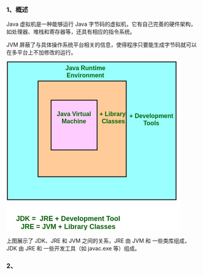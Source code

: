 ### 1、概述

Java 虚拟机是一种能够运行 Java 字节码的虚拟机，它有自己完善的硬件架构，如处理器、堆栈和寄存器等，还具有相应的指令系统。

JVM 屏蔽了与具体操作系统平台相关的信息，使得程序只要能生成字节码就可以在多平台上不加修改的运行。

![](imgs/JDK_JRE_JVM.jpg)

上图展示了 JDK、JRE 和 JVM 之间的关系，JRE 由 JVM 和 一些类库组成，JDK 由 JRE 和 一些开发工具（如 javac.exe 等）组成。

### 2、